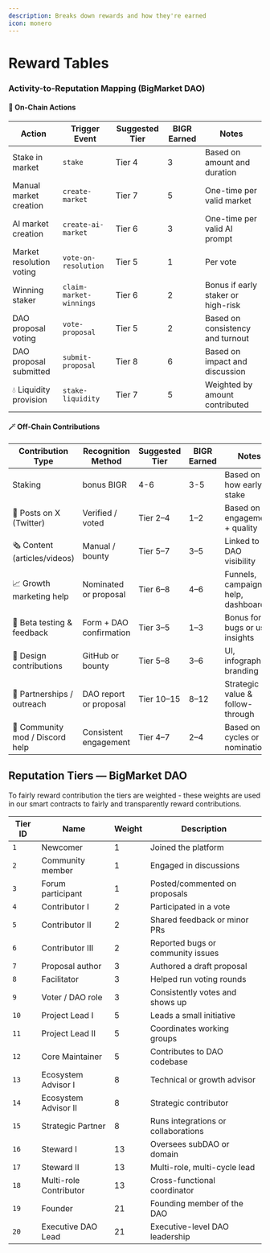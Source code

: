 ```yaml
---
description: Breaks down rewards and how they're earned
icon: monero
---
```


# Reward Tables

### Activity-to-Reputation Mapping (BigMarket DAO)

#### 🔗 **On-Chain Actions**

| Action                   | Trigger Event           | Suggested Tier | BIGR Earned | Notes                              |
| ------------------------ | ----------------------- | -------------- | ----------- | ---------------------------------- |
| Stake in market          | `stake`                 | Tier 4         | 3           | Based on amount and duration       |
| Manual market creation   | `create-market`         | Tier 7         | 5           | One-time per valid market          |
| AI market creation       | `create-ai-market`      | Tier 6         | 3           | One-time per valid AI prompt       |
| Market resolution voting | `vote-on-resolution`    | Tier 5         | 1           | Per vote                           |
| Winning staker           | `claim-market-winnings` | Tier 6         | 2           | Bonus if early staker or high-risk |
| DAO proposal voting      | `vote-proposal`         | Tier 5         | 2           | Based on consistency and turnout   |
| DAO proposal submitted   | `submit-proposal`       | Tier 8         | 6           | Based on impact and discussion     |
| 💧 Liquidity provision   | `stake-liquidity`       | Tier 7         | 5           | Weighted by amount contributed     |

#### 🪄 **Off-Chain Contributions**

| Contribution Type               | Recognition Method      | Suggested Tier | BIGR Earned | Notes                              |
| ------------------------------- | ----------------------- | -------------- | ----------- | ---------------------------------- |
| Staking                         | bonus BIGR              | 4-6            | 3-5         | Based on how early to stake        |
| 🧵 Posts on X (Twitter)         | Verified / voted        | Tier 2–4       | 1–2         | Based on engagement + quality      |
| 🗞️ Content (articles/videos)   | Manual / bounty         | Tier 5–7       | 3–5         | Linked to DAO visibility           |
| 📈 Growth marketing help        | Nominated or proposal   | Tier 6–8       | 4–6         | Funnels, campaign help, dashboards |
| 🧪 Beta testing & feedback      | Form + DAO confirmation | Tier 3–5       | 1–3         | Bonus for bugs or user insights    |
| 🎨 Design contributions         | GitHub or bounty        | Tier 5–8       | 3–6         | UI, infographics, branding         |
| 🤝 Partnerships / outreach      | DAO report or proposal  | Tier 10–15     | 8–12        | Strategic value & follow-through   |
| 🧙 Community mod / Discord help | Consistent engagement   | Tier 4–7       | 2–4         | Based on cycles or nomination      |

## Reputation Tiers — BigMarket DAO

To fairly reward contribution the tiers are weighted - these weights are used in our smart contracts to fairly and transparently reward contributions.

| Tier ID | Name                   | Weight | Description                         |
| ------- | ---------------------- | ------ | ----------------------------------- |
| `1`     | Newcomer               | 1      | Joined the platform                 |
| `2`     | Community member       | 1      | Engaged in discussions              |
| `3`     | Forum participant      | 1      | Posted/commented on proposals       |
| `4`     | Contributor I          | 2      | Participated in a vote              |
| `5`     | Contributor II         | 2      | Shared feedback or minor PRs        |
| `6`     | Contributor III        | 2      | Reported bugs or community issues   |
| `7`     | Proposal author        | 3      | Authored a draft proposal           |
| `8`     | Facilitator            | 3      | Helped run voting rounds            |
| `9`     | Voter / DAO role       | 3      | Consistently votes and shows up     |
| `10`    | Project Lead I         | 5      | Leads a small initiative            |
| `11`    | Project Lead II        | 5      | Coordinates working groups          |
| `12`    | Core Maintainer        | 5      | Contributes to DAO codebase         |
| `13`    | Ecosystem Advisor I    | 8      | Technical or growth advisor         |
| `14`    | Ecosystem Advisor II   | 8      | Strategic contributor               |
| `15`    | Strategic Partner      | 8      | Runs integrations or collaborations |
| `16`    | Steward I              | 13     | Oversees subDAO or domain           |
| `17`    | Steward II             | 13     | Multi-role, multi-cycle lead        |
| `18`    | Multi-role Contributor | 13     | Cross-functional coordinator        |
| `19`    | Founder                | 21     | Founding member of the DAO          |
| `20`    | Executive DAO Lead     | 21     | Executive-level DAO leadership      |
